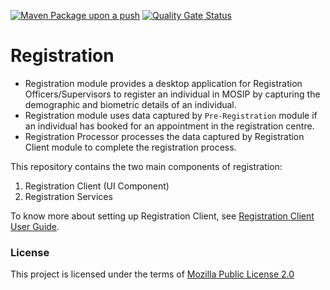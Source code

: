 [![Maven Package upon a push](https://github.com/mosip/registration-client/actions/workflows/push_trigger.yml/badge.svg?branch=master)](https://github.com/mosip/registration-client/actions/workflows/push_trigger.yml)
[![Quality Gate Status](https://sonarcloud.io/api/project_badges/measure?branch=master&project=mosip_registration&metric=alert_status)](https://sonarcloud.io/dashboard?branch=master&id=mosip_registration)

# Registration

* Registration module provides a desktop application for Registration Officers/Supervisors to register an individual in MOSIP by capturing the demographic and biometric details of an individual.
* Registration module uses data captured by `Pre-Registration` module if an individual has booked for an appointment in the registration centre.
* Registration Processor processes the data captured by Registration Client module to complete the registration process.

This repository contains the two main components of registration:
1. Registration Client (UI Component)
2. Registration Services


To know more about setting up Registration Client, see [Registration Client User Guide](https://docs.mosip.io/1.2.0/modules/registration-client/registration-client-user-guide).


### License
This project is licensed under the terms of [Mozilla Public License 2.0](https://github.com/mosip/mosip-platform/blob/master/LICENSE)

